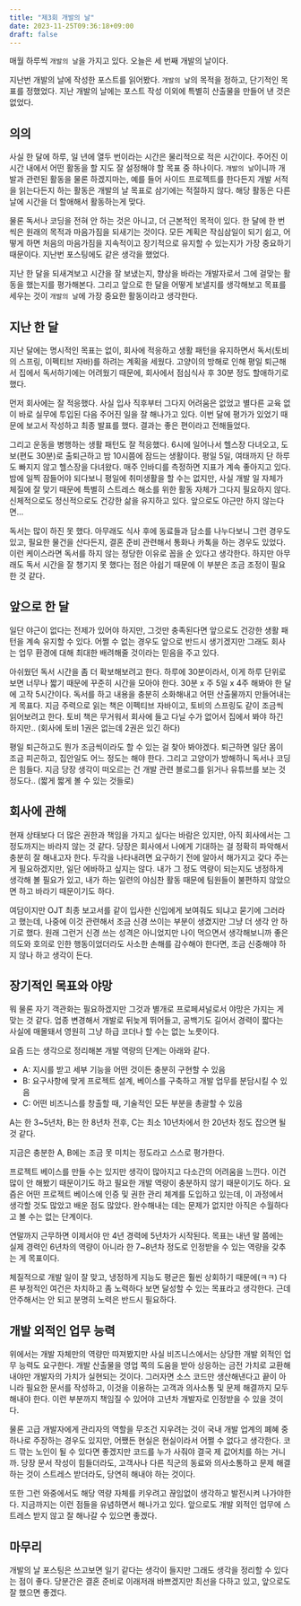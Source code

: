 ```yaml
---
title: "제3회 개발의 날"
date: 2023-11-25T09:36:18+09:00
draft: false
---
```


매월 하루씩 `개발의 날`을 가지고 있다. 오늘은 세 번째 개발의 날이다.

지난번 개발의 날에 작성한 포스트를 읽어봤다. `개발의 날`의 목적을 정하고, 단기적인 목표를 정했었다. 지난 개발의 날에는 포스트 작성 이외에 특별히 산출물을 만들어 낸 것은 없었다.

## 의의

사실 한 달에 하루, 일 년에 열두 번이라는 시간은 물리적으로 적은 시간이다. 주어진 이 시간 내에서 어떤 활동을 할 지도 잘 설정해야 할 목표 중 하나이다. `개발의 날`이니까 개발과 관련된 활동을 물론 하겠지마는, 예를 들어 사이드 프로젝트를 한다든지 개발 서적을 읽는다든지 하는 활동은 개발의 날 목표로 삼기에는 적절하지 않다. 해당 활동은 다른 날에 시간을 더 할애해서 활동하는게 맞다.

물론 독서나 코딩을 전혀 안 하는 것은 아니고, 더 근본적인 목적이 있다. 한 달에 한 번씩은 원래의 목적과 마음가짐을 되새기는 것이다. 모든 계획은 작심삼일이 되기 쉽고, 어떻게 하면 처음의 마음가짐을 지속적이고 장기적으로 유지할 수 있는지가 가장 중요하기 때문이다. 지난번 포스팅에도 같은 생각을 했었다.

지난 한 달을 되새겨보고 시간을 잘 보냈는지, 향상을 바라는 개발자로서 그에 걸맞는 활동을 했는지를 평가해본다. 그리고 앞으로 한 달을 어떻게 보낼지를 생각해보고 목표를 세우는 것이 `개발의 날`에 가장 중요한 활동이라고 생각한다.

## 지난 한 달

지난 달에는 명시적인 목표는 없이, 회사에 적응하고 생활 패턴을 유지하면서 독서(토비의 스프링, 이펙티브 자바)를 하려는 계획을 세웠다. 고양이의 방해로 인해 평일 퇴근해서 집에서 독서하기에는 어려웠기 때문에, 회사에서 점심식사 후 30분 정도 할애하기로 했다.

먼저 회사에는 잘 적응했다. 사실 입사 직후부터 그다지 어려움은 없었고 별다른 교육 없이 바로 실무에 투입된 다음 주어진 일을 잘 해나가고 있다. 이번 달에 평가가 있었기 때문에 보고서 작성하고 최종 발표를 했다. 결과는 좋은 편이라고 전해들었다.

그리고 운동을 병행하는 생활 패턴도 잘 적응했다. 6시에 일어나서 헬스장 다녀오고, 도보(편도 30분)로 출퇴근하고 밤 10시쯤에 잠드는 생활이다. 평일 5일, 여태까지 단 하루도 빠지지 않고 헬스장을 다녀왔다. 매주 인바디를 측정하면 지표가 계속 좋아지고 있다. 밤에 일찍 잠들어야 되다보니 평일에 취미생활을 할 수는 없지만, 사실 개발 일 자체가 체질에 잘 맞기 때문에 특별히 스트레스 해소를 위한 활동 자체가 그다지 필요하지 않다. 신체적으로도 정신적으로도 건강한 삶을 유지하고 있다. 앞으로도 야근만 하지 않는다면...

독서는 많이 하진 못 했다. 아무래도 식사 후에 동료들과 담소를 나누다보니 그런 경우도 있고, 필요한 물건을 산다든지, 결혼 준비 관련해서 통화나 카톡을 하는 경우도 있었다. 이런 케이스라면 독서를 하지 않는 정당한 이유로 꼽을 순 있다고 생각한다. 하지만 아무래도 독서 시간을 잘 챙기지 못 했다는 점은 아쉽기 때문에 이 부분은 조금 조정이 필요한 것 같다.

## 앞으로 한 달

일단 야근이 없다는 전제가 있어야 하지만, 그것만 충족된다면 앞으로도 건강한 생활 패턴을 계속 유지할 수 있다. 어쩔 수 없는 경우도 앞으로 반드시 생기겠지만 그래도 회사는 업무 환경에 대해 최대한 배려해줄 것이라는 믿음을 주고 있다.

아쉬웠던 독서 시간을 좀 더 확보해보려고 한다. 하루에 30분이라서, 이게 하루 단위로 보면 너무나 짧기 때문에 꾸준히 시간을 모아야 한다. 30분 x 주 5일 x 4주 해봐야 한 달에 고작 5시간이다. 독서를 하고 내용을 충분히 소화해내고 어떤 산출물까지 만들어내는 게 목표다. 지금 주력으로 읽는 책은 이펙티브 자바이고, 토비의 스프링도 같이 조금씩 읽어보려고 한다. 토비 책은 무거워서 회사에 들고 다닐 수가 없어서 집에서 봐야 하긴 하지만.. (회사에 토비 1권은 없는데 2권은 있긴 하다)

평일 퇴근하고도 뭔가 조금씩이라도 할 수 있는 걸 찾아 봐야겠다. 퇴근하면 일단 몸이 조금 피곤하고, 집안일도 어느 정도는 해야 한다. 그리고 고양이가 방해하니 독서나 코딩은 힘들다. 지금 당장 생각이 떠오르는 건 개발 관련 블로그를 읽거나 유튜브를 보는 것 정도다.. (짧게 짧게 볼 수 있는 것들로)

## 회사에 관해

현재 상태보다 더 많은 권한과 책임을 가지고 싶다는 바람은 있지만, 아직 회사에서는 그 정도까지는 바라지 않는 것 같다. 당장은 회사에서 나에게 기대하는 걸 정확히 파악해서 충분히 잘 해내고자 한다. 두각을 나타내려면 요구하기 전에 알아서 해가지고 갖다 주는 게 필요하겠지만, 일단 에바하고 싶지는 않다. 내가 그 정도 역량이 되는지도 냉정하게 생각해 볼 필요가 있고, 내가 하는 일련의 야심찬 활동 때문에 팀원들이 불편하지 않았으면 하고 바라기 때문이기도 하다.

여담이지만 OJT 최종 보고서를 같이 입사한 신입에게 보여줘도 되냐고 묻기에 그러라고 했는데, 나중에 이것 관련해서 조금 신경 쓰이는 부분이 생겼지만 그냥 더 생각 안 하기로 했다. 원래 그런거 신경 쓰는 성격은 아니었지만 나이 먹으면서 생각해보니까 좋은 의도와 호의로 인한 행동이었더라도 사소한 손해를 감수해야 한다면, 조금 신중해야 하지 않나 하고 생각이 든다.

## 장기적인 목표와 야망

뭐 물론 자기 객관화는 필요하겠지만 그것과 별개로 프로페셔널로서 야망은 가지는 게 맞는 것 같다. 업종 변경해서 개발로 뒤늦게 뛰어들고, 공백기도 길어서 경력이 짧다는 사실에 매몰돼서 영원히 그냥 하급 코더나 할 수는 없는 노릇이다.

요즘 드는 생각으로 정리해본 개발 역량의 단계는 아래와 같다.

- A: 지시를 받고 세부 기능을 어떤 것이든 충분히 구현할 수 있음
- B: 요구사항에 맞게 프로젝트 설계, 베이스를 구축하고 개발 업무를 분담시킬 수 있음
- C: 어떤 비즈니스를 창출할 때, 기술적인 모든 부분을 총괄할 수 있음

A는 한 3~5년차, B는 한 8년차 전후, C는 최소 10년차에서 한 20년차 정도 잡으면 될 것 같다.

지금은 충분한 A, B에는 조금 못 미치는 정도라고 스스로 평가한다.

프로젝트 베이스를 만들 수는 있지만 생각이 많아지고 다소간의 어려움을 느낀다. 이건 많이 안 해봤기 때문이기도 하고 필요한 개발 역량이 충분하지 않기 때문이기도 하다. 요즘은 어떤 프로젝트 베이스에 인증 및 권한 관리 체계를 도입하고 있는데, 이 과정에서 생각할 것도 많았고 배운 점도 많았다. 완수해내는 데는 문제가 없지만 아직은 수월하다고 볼 수는 없는 단계이다.

연말까지 근무하면 이제서야 만 4년 경력에 5년차가 시작된다. 목표는 내년 말 쯤에는 실제 경력인 6년차의 역량이 아니라 한 7~8년차 정도로 인정받을 수 있는 역량을 갖추는 게 목표이다.

체질적으로 개발 일이 잘 맞고, 냉정하게 지능도 평균은 훨씬 상회하기 때문에(ㅋㅋ) 다른 부정적인 여건은 차치하고 좀 노력하다 보면 달성할 수 있는 목표라고 생각한다. 근데 안주해서는 안 되고 분명히 노력은 반드시 필요하다.

## 개발 외적인 업무 능력

위에서는 개발 자체만의 역량만 따져봤지만 사실 비즈니스에서는 상당한 개발 외적인 업무 능력도 요구한다. 개발 산출물을 영업 쪽의 도움을 받아 상응하는 금전 가치로 교환해내야만 개발자의 가치가 실현되는 것이다. 그러자면 소스 코드만 생산해낸다고 끝이 아니라 필요한 문서를 작성하고, 이것을 이용하는 고객과 의사소통 및 문제 해결까지 모두 해내야 한다. 이런 부분까지 책임질 수 있어야 고년차 개발자로 인정받을 수 있을 것이다.

물론 고급 개발자에게 관리자의 역할을 무조건 지우려는 것이 국내 개발 업계의 폐혜 중 하나로 주장하는 경우도 있지만, 어쨌든 현실은 현실이라서 어쩔 수 없다고 생각한다. 코드 깎는 노인이 될 수 있다면 좋겠지만 코드를 누가 사줘야 결국 제 값어치를 하는 거니까. 당장 문서 작성이 힘들더라도, 고객사나 다른 직군의 동료와 의사소통하고 문제 해결하는 것이 스트레스 받더라도, 당연히 해내야 하는 것이다.

또한 그런 와중에서도 해당 역량 자체를 키우려고 끊임없이 생각하고 발전시켜 나가야한다. 지금까지는 이런 점들을 유념하면서 해나가고 있다. 앞으로도 개발 외적인 업무에 스트레스 받지 않고 잘 해나갈 수 있으면 좋겠다.

## 마무리

개발의 날 포스팅은 쓰고보면 일기 같다는 생각이 들지만 그래도 생각을 정리할 수 있다는 점이 좋다. 당분간은 결혼 준비로 이래저래 바쁘겠지만 최선을 다하고 있고, 앞으로도 잘 했으면 좋겠다.
